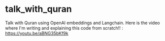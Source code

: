 # talk_with_quran
Talk with Quran using OpenAI embeddings and Langchain. Here is the video where I'm writing and explaining this code from scratch!! : https://youtu.be/aBNG35bKf9k
